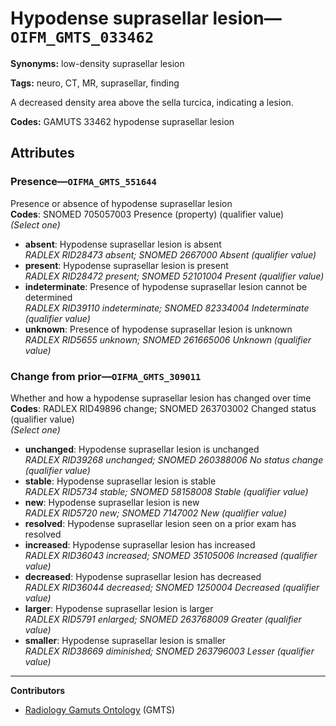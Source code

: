 # Hypodense suprasellar lesion—`OIFM_GMTS_033462`

**Synonyms:** low-density suprasellar lesion

**Tags:** neuro, CT, MR, suprasellar, finding

A decreased density area above the sella turcica, indicating a lesion.

**Codes:** GAMUTS 33462 hypodense suprasellar lesion

## Attributes

### Presence—`OIFMA_GMTS_551644`

Presence or absence of hypodense suprasellar lesion  
**Codes**: SNOMED 705057003 Presence (property) (qualifier value)  
*(Select one)*

- **absent**: Hypodense suprasellar lesion is absent  
_RADLEX RID28473 absent; SNOMED 2667000 Absent (qualifier value)_
- **present**: Hypodense suprasellar lesion is present  
_RADLEX RID28472 present; SNOMED 52101004 Present (qualifier value)_
- **indeterminate**: Presence of hypodense suprasellar lesion cannot be determined  
_RADLEX RID39110 indeterminate; SNOMED 82334004 Indeterminate (qualifier value)_
- **unknown**: Presence of hypodense suprasellar lesion is unknown  
_RADLEX RID5655 unknown; SNOMED 261665006 Unknown (qualifier value)_

### Change from prior—`OIFMA_GMTS_309011`

Whether and how a hypodense suprasellar lesion has changed over time  
**Codes**: RADLEX RID49896 change; SNOMED 263703002 Changed status (qualifier value)  
*(Select one)*

- **unchanged**: Hypodense suprasellar lesion is unchanged  
_RADLEX RID39268 unchanged; SNOMED 260388006 No status change (qualifier value)_
- **stable**: Hypodense suprasellar lesion is stable  
_RADLEX RID5734 stable; SNOMED 58158008 Stable (qualifier value)_
- **new**: Hypodense suprasellar lesion is new  
_RADLEX RID5720 new; SNOMED 7147002 New (qualifier value)_
- **resolved**: Hypodense suprasellar lesion seen on a prior exam has resolved  
- **increased**: Hypodense suprasellar lesion has increased  
_RADLEX RID36043 increased; SNOMED 35105006 Increased (qualifier value)_
- **decreased**: Hypodense suprasellar lesion has decreased  
_RADLEX RID36044 decreased; SNOMED 1250004 Decreased (qualifier value)_
- **larger**: Hypodense suprasellar lesion is larger  
_RADLEX RID5791 enlarged; SNOMED 263768009 Greater (qualifier value)_
- **smaller**: Hypodense suprasellar lesion is smaller  
_RADLEX RID38669 diminished; SNOMED 263796003 Lesser (qualifier value)_

---

**Contributors**

- [Radiology Gamuts Ontology](https://gamuts.net/) (GMTS)
